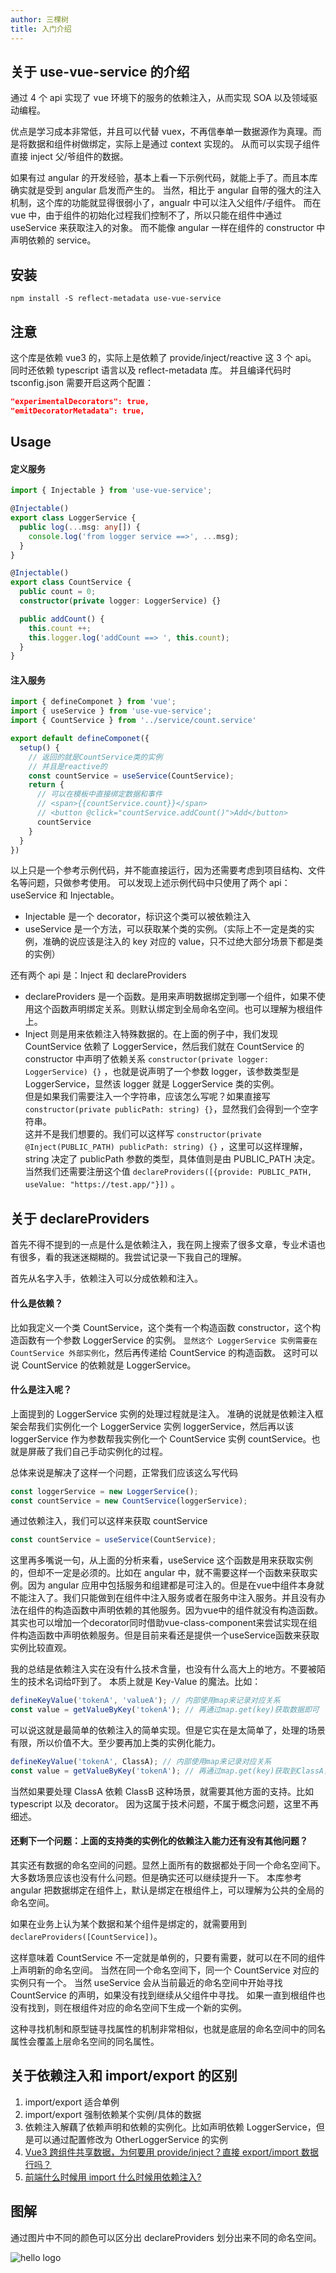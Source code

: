 ```yaml
---
author: 三棵树
title: 入门介绍
---
```


## 关于 use-vue-service 的介绍

通过 4 个 api 实现了 vue 环境下的服务的依赖注入，从而实现 SOA 以及领域驱动编程。

优点是学习成本非常低，并且可以代替 vuex，不再信奉单一数据源作为真理。而是将数据和组件树做绑定，实际上是通过 context 实现的。
从而可以实现子组件直接 inject 父/爷组件的数据。

如果有过 angular 的开发经验，基本上看一下示例代码，就能上手了。而且本库确实就是受到 angular 启发而产生的。
当然，相比于 angular 自带的强大的注入机制，这个库的功能就显得很弱小了，angualr 中可以注入父组件/子组件。
而在 vue 中，由于组件的初始化过程我们控制不了，所以只能在组件中通过 useService 来获取注入的对象。
而不能像 angular 一样在组件的 constructor 中声明依赖的 service。

## 安装

`npm install -S reflect-metadata use-vue-service`

## 注意

这个库是依赖 vue3 的，实际上是依赖了 provide/inject/reactive 这 3 个 api。
同时还依赖 typescript 语言以及 reflect-metadata 库。
并且编译代码时 tsconfig.json 需要开启这两个配置：

```json
"experimentalDecorators": true,
"emitDecoratorMetadata": true,
```

## Usage

#### 定义服务

```ts
import { Injectable } from 'use-vue-service';

@Injectable()
export class LoggerService {
  public log(...msg: any[]) {
    console.log('from logger service ==>', ...msg);
  }
}

@Injectable()
export class CountService {
  public count = 0;
  constructor(private logger: LoggerService) {}

  public addCount() {
    this.count ++;
    this.logger.log('addCount ==> ', this.count);
  }
}
```

#### 注入服务

```ts
import { defineComponet } from 'vue';
import { useService } from 'use-vue-service';
import { CountService } from '../service/count.service'

export default defineComponet({
  setup() {
    // 返回的就是CountService类的实例
    // 并且是reactive的
    const countService = useService(CountService);
    return {
      // 可以在模板中直接绑定数据和事件
      // <span>{{countService.count}}</span>
      // <button @click="countService.addCount()">Add</button>
      countService
    }
  }
})

```

以上只是一个参考示例代码，并不能直接运行，因为还需要考虑到项目结构、文件名等问题，只做参考使用。
可以发现上述示例代码中只使用了两个 api：useService 和 Injectable。

- Injectable 是一个 decorator，标识这个类可以被依赖注入
- useService 是一个方法，可以获取某个类的实例。（实际上不一定是类的实例，准确的说应该是注入的 key 对应的 value，只不过绝大部分场景下都是类的实例）

还有两个 api 是：Inject 和 declareProviders

- declareProviders 是一个函数。是用来声明数据绑定到哪一个组件，如果不使用这个函数声明绑定关系。则默认绑定到全局命名空间。也可以理解为根组件上。
- Inject 则是用来依赖注入特殊数据的。在上面的例子中，我们发现 CountService 依赖了 LoggerService，然后我们就在 CountService 的 constructor 中声明了依赖关系 `constructor(private logger: LoggerService) {}` ，也就是说声明了一个参数 logger，该参数类型是 LoggerService，显然该 logger 就是 LoggerService 类的实例。  
  但是如果我们需要注入一个字符串，应该怎么写呢？如果直接写`constructor(private publicPath: string) {}`，显然我们会得到一个空字符串。  
  这并不是我们想要的。我们可以这样写 `constructor(private @Inject(PUBLIC_PATH) publicPath: string) {}` ，这里可以这样理解，string 决定了 publicPath 参数的类型，具体值则是由 PUBLIC_PATH 决定。  
  当然我们还需要注册这个值 `declareProviders([{provide: PUBLIC_PATH, useValue: "https://test.app/"}])` 。

## 关于 declareProviders

首先不得不提到的一点是什么是依赖注入，我在网上搜索了很多文章，专业术语也有很多，看的我迷迷糊糊的。我尝试记录一下我自己的理解。

首先从名字入手，依赖注入可以分成依赖和注入。

#### 什么是依赖？

比如我定义一个类 CountService，这个类有一个构造函数 constructor，这个构造函数有一个参数 LoggerService 的实例。
`显然这个 LoggerService 实例需要在 CountService 外部实例化`，然后再传递给 CountService 的构造函数。
这时可以说 CountService 的依赖就是 LoggerService。

#### 什么是注入呢？

上面提到的 LoggerService 实例的处理过程就是注入。
准确的说就是依赖注入框架会帮我们实例化一个 LoggerService 实例 loggerService，然后再以该 loggerService 作为参数帮我实例化一个 CountService 实例 countService。也就是屏蔽了我们自己手动实例化的过程。

总体来说是解决了这样一个问题，正常我们应该这么写代码

```ts
const loggerService = new LoggerService();
const countService = new CountService(loggerService);
```

通过依赖注入，我们可以这样来获取 countService

```ts
const countService = useService(CountService);
```

这里再多嘴说一句，从上面的分析来看，useService 这个函数是用来获取实例的，但却不一定是必须的。比如在 angular 中，就不需要这样一个函数来获取实例。因为 angular 应用中包括服务和组建都是可注入的。但是在vue中组件本身就不能注入了。我们只能做到在组件中注入服务或者在服务中注入服务。并且没有办法在组件的构造函数中声明依赖的其他服务。因为vue中的组件就没有构造函数。其实也可以增加一个decorator同时借助vue-class-component来尝试实现在组件构造函数中声明依赖服务。但是目前来看还是提供一个useService函数来获取实例比较直观。

我的总结是依赖注入实在没有什么技术含量，也没有什么高大上的地方。不要被陌生的技术名词给吓到了。
本质上就是 Key-Value 的魔法。比如：

```ts
defineKeyValue('tokenA', 'valueA'); // 内部使用map来记录对应关系
const value = getValueByKey('tokenA'); // 再通过map.get(key)获取数据即可
```

可以说这就是最简单的依赖注入的简单实现。但是它实在是太简单了，处理的场景有限，所以价值不大。至少要再加上类的实例化能力。

```ts
defineKeyValue('tokenA', ClassA); // 内部使用map来记录对应关系
const value = getValueByKey('tokenA'); // 再通过map.get(key)获取到ClassA，然后实例化一个实例返回
```

当然如果要处理 ClassA 依赖 ClassB 这种场景，就需要其他方面的支持。比如 typescript 以及 decorator。
因为这属于技术问题，不属于概念问题，这里不再细述。

#### 还剩下一个问题：上面的支持类的实例化的依赖注入能力还有没有其他问题？

其实还有数据的命名空间的问题。显然上面所有的数据都处于同一个命名空间下。大多数场景应该也没有什么问题。但是确实还可以继续提升一下。
本库参考 angular 把数据绑定在组件上，默认是绑定在根组件上，可以理解为公共的全局的命名空间。

如果在业务上认为某个数据和某个组件是绑定的，就需要用到 `declareProviders([CountService])`。

这样意味着 CountService 不一定就是单例的，只要有需要，就可以在不同的组件上声明新的命名空间。
当然在同一个命名空间下，同一个 CountService 对应的实例只有一个。
当然 useService 会从当前最近的命名空间中开始寻找 CountService 的声明，如果没有找到继续从父组件中寻找。
如果一直到根组件也没有找到，则在根组件对应的命名空间下生成一个新的实例。

这种寻找机制和原型链寻找属性的机制非常相似，也就是底层的命名空间中的同名属性会覆盖上层命名空间的同名属性。

## 关于依赖注入和 import/export 的区别

1. import/export 适合单例
2. import/export 强制依赖某个实例/具体的数据
3. 依赖注入解藕了依赖声明和依赖的实例化。比如声明依赖 LoggerService，但是可以通过配置修改为 OtherLoggerService 的实例
4. [Vue3 跨组件共享数据，为何要用 provide/inject？直接 export/import 数据行吗？](https://www.zhihu.com/question/391394082/answer/1188254737)
5. [前端什么时候用 import 什么时候用依赖注入?](https://www.zhihu.com/question/374161373/answer/1034772082)

## 图解

通过图片中不同的颜色可以区分出 declareProviders 划分出来不同的命名空间。

![hello logo](/demo.png)

